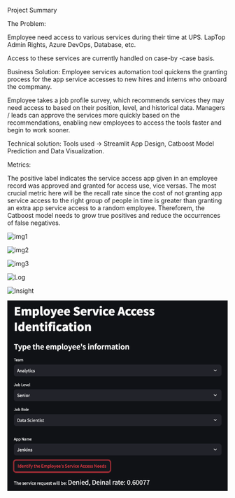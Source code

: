 Project Summary

The Problem:

Employee need access to various services during their time at UPS.
LapTop Admin Rights, Azure DevOps, Database, etc.

Access to these services are currently handled on case-by -case basis.

Business Solution:
Employee services automation tool quickens the granting process for the app service accesses to new hires and interns who onboard the compmany. 

Employee takes a job profile survey, which recommends services they may need access to based on their position, level, and historical data.
Managers / leads can approve the services more quickly based on the recommendations, enabling new employees to access the tools faster and begin to work sooner.

Technical solution:
Tools used -> Streamlit App Design, Catboost Model Prediction and Data Visualization.


Metrics:

The positive label indicates the service access app given in an employee record was approved and granted for access use, vice versas. The most crucial metric here will be the recall rate since the cost of not granting app service access to the right group of people in time is greater than granting an extra app service access to a random employee. Thereforem, the Catboost model needs to grow true positives and reduce the occurrences of false negatives.

![img1](img1.png)


![img2](img2.png)


![img3](img3.png)


![Log](Log.png)


![Insight](Insight.png)


![Asssessment](Assessment.png)
